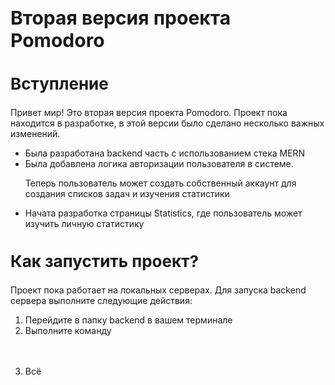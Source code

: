 <h1 style="font-size:30px">Вторая версия проекта Pomodoro</h1>
<h2 style="font-size:26px">Вступление</h2>
<p>Привет мир! Это вторая версия проекта Pomodoro. Проект пока находится в разработке, в этой версии было сделано несколько важных изменений.</p>
<ul>
  <li>Была разработана backend часть с использованием стека MERN</li>
  <li>
    Была добавлена логика авторизации пользователя в системе.
    <p>Теперь пользователь может создать собственный аккаунт для создания списков задач и изучения статистики</p>
  </li>
  <li>Начата разработка страницы Statistics, где пользователь может изучить личную статистику</li>
</ul>

<h2 style="font-size:26px">Как запустить проект?</h2>
<p>Проект пока работает на локальных серверах. Для запуска backend сервера выполните следующие действия:</p>
<ol>
  <li>Перейдите в папку backend в вашем терминале</li>
  <li>
    Выполните команду
    <pre style="width:120px; height: 20px;!important">
      <code>
        npm run start
      </code>
    </pre>
  </li>
  <li>Всё</li>
</ol>

